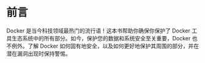 # 前言

Docker 是当今科技领域最热门的流行语！这本书帮助你确保你保护了 Docker 工具生态系统中的所有部分。如今，保护您的数据和系统安全至关重要，Docker 也不例外。了解 Docker 如何固有地安全，以及如何更好地保护其周围的部分，并在潜在漏洞出现时保持警惕。